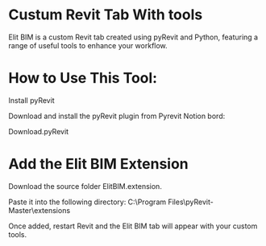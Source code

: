 # Custum Revit Tab With tools
Elit BIM is a custom Revit tab created using pyRevit and Python, featuring a range of useful tools to enhance your workflow.

# How to Use This Tool:
Install pyRevit

Download and install the pyRevit plugin from Pyrevit Notion bord:

Download.pyRevit

# Add the Elit BIM Extension

Download the source folder ElitBIM.extension.

Paste it into the following directory:
C:\Program Files\pyRevit-Master\extensions

Once added, restart Revit and the Elit BIM tab will appear with your custom tools.



   
